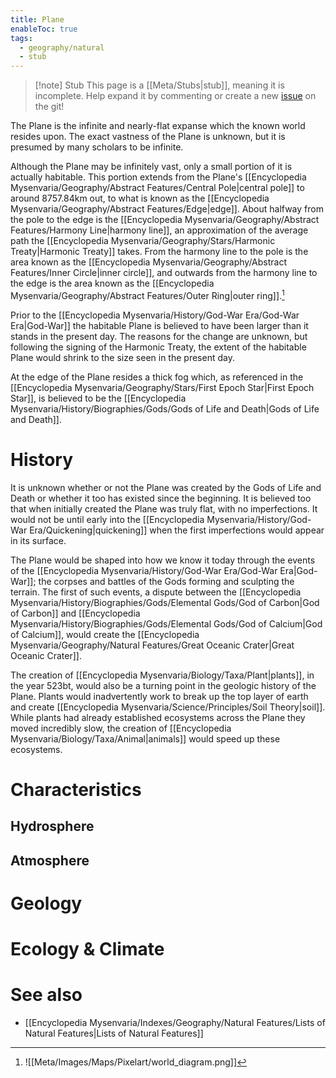 ```yaml
---
title: Plane
enableToc: true
tags:
  - geography/natural
  - stub
---
```


> [!note] Stub
> This page is a [[Meta/Stubs|stub]], meaning it is incomplete. Help expand it by commenting or create a new [issue](https://github.com/RagtimeGal/quartz--encyclopedia-mysenvaria/issues/new/choose) on the git!

The Plane is the infinite and nearly-flat expanse which the known world resides upon. The exact vastness of the Plane is unknown, but it is presumed by many scholars to be infinite. 

Although the Plane may be infinitely vast, only a small portion of it is actually habitable. This portion extends from the Plane's [[Encyclopedia Mysenvaria/Geography/Abstract Features/Central Pole|central pole]] to around 8757.84km out, to what is known as the [[Encyclopedia Mysenvaria/Geography/Abstract Features/Edge|edge]]. About halfway from the pole to the edge is the [[Encyclopedia Mysenvaria/Geography/Abstract Features/Harmony Line|harmony line]], an approximation of the average path the [[Encyclopedia Mysenvaria/Geography/Stars/Harmonic Treaty|Harmonic Treaty]] takes. From the harmony line to the pole is the area known as the [[Encyclopedia Mysenvaria/Geography/Abstract Features/Inner Circle|inner circle]], and outwards from the harmony line to the edge is the area known as the [[Encyclopedia Mysenvaria/Geography/Abstract Features/Outer Ring|outer ring]].[^figure1]

Prior to the [[Encyclopedia Mysenvaria/History/God-War Era/God-War Era|God-War]] the habitable Plane is believed to have been larger than it stands in the present day. The reasons for the change are unknown, but following the signing of the Harmonic Treaty, the extent of the habitable Plane would shrink to the size seen in the present day.

At the edge of the Plane resides a thick fog which, as referenced in the [[Encyclopedia Mysenvaria/Geography/Stars/First Epoch Star|First Epoch Star]], is believed to be the [[Encyclopedia Mysenvaria/History/Biographies/Gods/Gods of Life and Death|Gods of Life and Death]].
# History
It is unknown whether or not the Plane was created by the Gods of Life and Death or whether it too has existed since the beginning. It is believed too that when initially created the Plane was truly flat, with no imperfections. It would not be until early into the [[Encyclopedia Mysenvaria/History/God-War Era/Quickening|quickening]] when the first imperfections would appear in its surface.

The Plane would be shaped into how we know it today through the events of the [[Encyclopedia Mysenvaria/History/God-War Era/God-War Era|God-War]]; the corpses and battles of the Gods forming and sculpting the terrain. The first of such events, a dispute between the [[Encyclopedia Mysenvaria/History/Biographies/Gods/Elemental Gods/God of Carbon|God of Carbon]] and [[Encyclopedia Mysenvaria/History/Biographies/Gods/Elemental Gods/God of Calcium|God of Calcium]], would create the [[Encyclopedia Mysenvaria/Geography/Natural Features/Great Oceanic Crater|Great Oceanic Crater]].

The creation of [[Encyclopedia Mysenvaria/Biology/Taxa/Plant|plants]], in the year 523bt, would also be a turning point in the geologic history of the Plane. Plants would inadvertently work to break up the top layer of earth and create [[Encyclopedia Mysenvaria/Science/Principles/Soil Theory|soil]]. While plants had already established ecosystems across the Plane they moved incredibly slow, the creation of [[Encyclopedia Mysenvaria/Biology/Taxa/Animal|animals]] would speed up these ecosystems.
# Characteristics
## Hydrosphere

## Atmosphere

# Geology

# Ecology & Climate

# See also
- [[Encyclopedia Mysenvaria/Indexes/Geography/Natural Features/Lists of Natural Features|Lists of Natural Features]]


[^figure1]: ![[Meta/Images/Maps/Pixelart/world_diagram.png]]